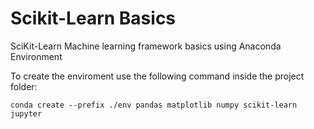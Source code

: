 # Scikit-Learn Basics

SciKit-Learn Machine learning framework basics using Anaconda Environment

To create the enviroment use the following command inside the project folder:
~~~console
conda create --prefix ./env pandas matplotlib numpy scikit-learn jupyter
~~~
